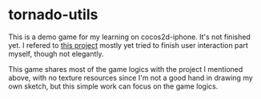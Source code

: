 tornado-utils
=============

This is a demo game for my learning on cocos2d-iphone.
It's not finished yet.
I refered to [this project](https://github.com/iTyran/SushiCrush/tree/Part2) mostly yet 
tried to finish user interaction part myself, though not elegantly.

This game shares most of the game logics with the project I mentioned above, with no texture
resources since I'm not a good hand in drawing my own sketch, but this simple work can focus
on the game logics.